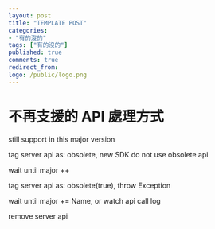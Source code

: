 ```yaml
---
layout: post
title: "TEMPLATE POST"
categories:
- "有的沒的"
tags: ["有的沒的"]
published: true
comments: true
redirect_from:
logo: /public/logo.png
---
```


<!--more-->













# 不再支援的 API 處理方式

still support in this major version

tag server api as: obsolete, new SDK do not use obsolete api

wait until major ++

tag server api as: obsolete(true), throw Exception

wait until major += Name, or watch api call log

remove server api